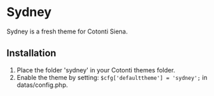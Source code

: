 # Sydney #
Sydney is a fresh theme for Cotonti Siena.

## Installation ##
1. Place the folder 'sydney' in your Cotonti themes folder.
2. Enable the theme by setting: `$cfg['defaulttheme'] = 'sydney';` in datas/config.php.
